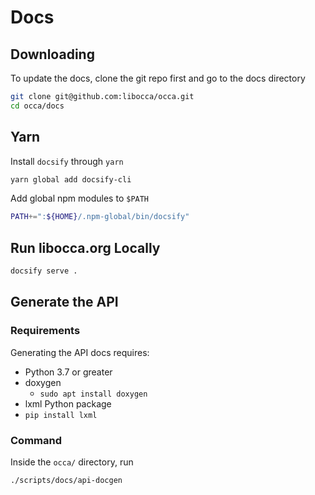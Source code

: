 # Docs

## Downloading

To update the docs, clone the git repo first and go to the docs directory

```bash
git clone git@github.com:libocca/occa.git
cd occa/docs
```

## Yarn

Install `docsify` through `yarn`

```bash
yarn global add docsify-cli
```

Add global npm modules to `$PATH`

```bash
PATH+=":${HOME}/.npm-global/bin/docsify"
```

## Run libocca.org Locally

```bash
docsify serve .
```

## Generate the API

### Requirements

Generating the API docs requires:
- Python 3.7 or greater
- doxygen
  - `sudo apt install doxygen`
- lxml Python package
-   `pip install lxml`

### Command

Inside the `occa/` directory, run

```bash
./scripts/docs/api-docgen
```
